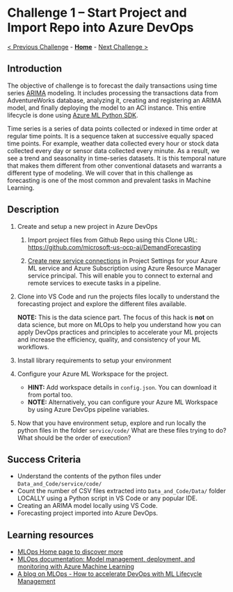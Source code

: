 # Challenge 1 – Start Project and Import Repo into Azure DevOps

[< Previous Challenge](./00-prereqs.md) - **[Home](../README.md)** - [Next Challenge >](./02-UnitTesting.md)

## Introduction

The objective of challenge is to forecast the daily transactions using time
series
[ARIMA](https://en.wikipedia.org/wiki/Autoregressive_integrated_moving_average)
modeling. It includes processing the transactions data from AdventureWorks
database, analyzing it, creating and registering an ARIMA model, and finally
deploying the model to an ACI instance. This entire lifecycle is done using
[Azure ML Python SDK](https://docs.microsoft.com/en-us/python/api/overview/azure/ml/?view=azure-ml-py).

Time series is a series of data points collected or indexed in time order at
regular time points. It is a sequence taken at successive equally spaced time
points. For example, weather data collected every hour or stock data collected
every day or sensor data collected every minute. As a result, we see a trend and
seasonality in time-series datasets. It is this temporal nature that makes them
different from other conventional datasets and warrants a different type of
modeling. We will cover that in this challenge as forecasting is one of the
most common and prevalent tasks in Machine Learning.

## Description

1.  Create and setup a new project in Azure DevOps

    1.  Import project files from Github Repo using this Clone URL: <https://github.com/microsoft-us-ocp-ai/DemandForecasting>

    2.  [Create new service connections](https://docs.microsoft.com/en-us/azure/devops/pipelines/library/service-endpoints?view=azure-devops&tabs=yaml) in Project Settings for your Azure ML service and Azure Subscription using Azure Resource Manager service principal. This will enable you to connect to external and remote services to execute tasks in a pipeline.
        
2.  Clone into VS Code and run the projects files locally to understand the forecasting project and explore the different files available.
    
    **NOTE:** This is the data science part. The focus of this hack is **not** on data science, but more on MLOps to help you understand how you can apply DevOps practices and principles to accelerate your ML projects and increase the efficiency, quality, and consistency of your ML workflows.

3.  Install library requirements to setup your environment

4.  Configure your Azure ML Workspace for the project.
    - **HINT:** Add workspace details in `config.json`. You can download it from portal too.
    - **NOTE:** Alternatively, you can configure your Azure ML Workspace by using Azure DevOps pipeline variables.

5.  Now that you have environment setup, explore and run locally the python files in the folder `service/code/`
    What are these files trying to do? What should be the order of execution? 

## Success Criteria

-   Understand the contents of the python files under `Data_and_Code/service/code/`
-   Count the number of CSV files extracted into `Data_and_Code/Data/` folder LOCALLY using a Python script in VS Code or any popular IDE.
-   Creating an ARIMA model locally using VS Code.
-   Forecasting project imported into Azure DevOps.

## Learning resources

-   [MLOps Home page to discover more](<https://azure.microsoft.com/en-us/services/machine-learning/mlops/>)
-   [MLOps documentation: Model management, deployment, and monitoring with Azure Machine Learning](<https://docs.microsoft.com/en-us/azure/machine-learning/concept-model-management-and-deployment>)
-   [A blog on MLOps - How to accelerate DevOps with ML Lifecycle Management](<https://azure.microsoft.com/en-us/blog/how-to-accelerate-devops-with-machine-learning-lifecycle-management/>)

